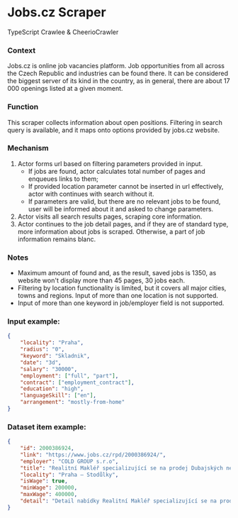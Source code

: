 # Jobs.cz Scraper
TypeScript Crawlee & CheerioCrawler

### Context
Jobs.cz is online job vacancies platform. Job opportunities from all across the Czech Republic and industries can be found there. It can be considered the biggest server of its kind in the country, as in general, there are about 17 000 openings listed at a given moment.

### Function
This scraper collects information about open positions. Filtering in search query is available, and it maps onto options provided by jobs.cz website.
### Mechanism
1. Actor forms url based on filtering parameters provided in input.
   * If jobs are found, actor calculates total number of pages and enqueues links to them;
   * If provided location parameter cannot be inserted in url effectively, actor with continues with search without it.
   * If parameters are valid, but there are no relevant jobs to be found, user will be informed about it and asked to change parameters.
2. Actor visits all search results pages, scraping core information.
3. Actor continues to the job detail pages, and if they are of standard type, more information about jobs is scraped. Otherwise, a part of job information remains blanc.
### Notes
* Maximum amount of found and, as the result, saved jobs is 1350, as website won't display more than 45 pages, 30 jobs each.
* Filtering by location functionality is limited, but it covers all major cities, towns and regions. Input of more than one location is not supported.
* Input of more than one keyword in job/employer field is not supported.

### Input example:

```json
{
    "locality": "Praha",
    "radius": "0",
    "keyword": "Skladnik",
    "date": "3d",
    "salary": "30000",
    "employment": ["full", "part"],
    "contract": ["employment_contract"],
    "education": "high",
    "languageSkill": ["en"],
    "arrangement": "mostly-from-home"
}
```

### Dataset item example:
```json
{
    "id": 2000386924,
    "link": "https://www.jobs.cz/rpd/2000386924/",
    "employer": "COLD GROUP s.r.o",
    "title": "Realitní Makléř specializující se na prodej Dubajských nemovitostí pro Českou klientelu",
    "locality": "Praha – Stodůlky",
    "isWage": true,
    "minWage": 200000,
    "maxWage": 400000,
    "detail": "Detail nabídky Realitní Makléř specializující se na prodej Dubajských nemovitostí pro Českou klientelu+Společnost COLD GROUP s.r.o.Sluneční náměstí 2583/11, Praha – Stodůlky Plat 200 000 ‍–‍ 400 000 KčDo 2 týdnů dostanete odpověď Do 2 týdnů dostanete odpověď...."
}
```
